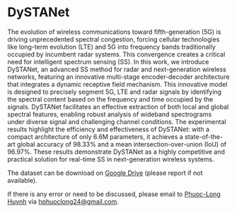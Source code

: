 # DySTANet
The evolution of wireless communications toward fifth-generation (5G) is driving unprecedented spectral congestion, forcing cellular technologies like long-term evolution (LTE) and 5G into frequency bands traditionally occupied by incumbent radar systems. This convergence creates a critical need for intelligent spectrum sensing (SS). In this work, we introduce DySTANet, an advanced SS method for radar and next-generation wireless networks, featuring an innovative multi-stage encoder-decoder architecture that integrates a dynamic receptive field mechanism. This innovative model is designed to precisely segment 5G, LTE and radar signals by identifying the spectral content based on the frequency and time occupied by the signals. DySTANet facilitates an effective extraction of both local and global spectral features, enabling robust analysis of wideband spectrograms under diverse signal and challenging channel conditions. The experimental results highlight the efficiency and effectiveness of DySTANet: with a compact architecture of only 6.6M parameters, it achieves a state-of-the-art global accuracy of 98.33% and a mean intersection-over-union (IoU) of 96.97%. These results demonstrate DySTANet as a highly competitive and practical solution for real-time SS in next-generation wireless systems. 

The dataset can be download on [Google Drive]([https://drive.google.com/file/d/1heBAD2-XS2ecHnHa3HdqL2_6OMZ_Y1jU/view?usp=drive_link](https://drive.google.com/drive/folders/13IIZcO9_KjRdzdSrkq_QW_a3BtEbLvoK?usp=sharing)) (please report if not available).

If there is any error or need to be discussed, please email to [Phuoc-Long Huynh](https://github.com/Phuoc-LongHuynh) via hphuoclong24@gmail.com.


